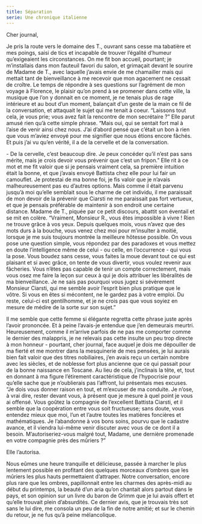 ```yaml
---
title: Séparation
serie: Une chronique italienne
---
```


Cher journal,

Je pris la route vers le domaine des T., ouvrant sans cesse ma tabatière et mes
poings, saisi de tics et incapable de trouver l’égalité d’humeur qu’exigeaient
les circonstances. On me fit bon accueil, pourtant; je m’installais dans mon
fauteuil favori du salon, et grimaçait devant le sourire de Madame de T., avec
laquelle j’avais envie de me chamailler mais qui mettait tant de bienveillance
à me recevoir que mon agacement ne cessait de croître. Le temps de répondre à
ses questions sur l’agrément de mon voyage à Florence, le plaisir qu’on prend à
se promener dans cette ville, la musique que l’on y donnait en ce moment, je ne
tenais plus de rage intérieure et au bout d’un moment, balançait d’un geste de
la main ce fil de la conversation, et attaquait le sujet qui me tenait à coeur.
“Laissons tout cela, je vous prie; vous avez fait la rencontre de mon
secrétaire ?” Elle parut amusé rien qu’à cette simple phrase. “Mais oui, qui se
sentait fort mal à l’aise de venir ainsi chez nous. J’ai d’abord pensé que
c’était un bon à rien que vous m’aviez envoyé pour me signifier que nous étions
encore fâchés. Et puis j’ai vu qu’en vérité, il a de la cervelle et de la
conversation.

\- De la cervelle, c’est beaucoup dire. Je peux concéder qu’il n’est pas sans
mérite, mais je crois devoir vous prévenir que c’est un fripon.” Elle rit à ce
mot et me fit valoir que si je pensais vraiment cela, sa première intuition
était la bonne, et que j’avais envoyé Battista chez elle pour lui fair un
camouflet. Je protestai de ma bonne foi, je fis valoir que je n’avais
malheureusement pas eu d’autres options. Mais comme il était parvenu jusqu’à
moi qu’elle semblait sous le charme de cet individu, il me paraissait de mon
devoir de la prévenir que Ciarsti ne me paraissait pas fort vertueux, et que je
pensais préférable de maintenir à son endroit une certaine distance. Madame de
T., piquée par ce petit discours, abattit son éventail et se mit en colère.
“Vraiment, Monsieur R., vous êtes impossible à vivre ! Rien ne trouve grâce à
vos yeux. Depuis quelques mois, vous n’avez que des mots durs à la bouche, vous
venez chez moi pour m’insulter à moitié, lorsque je me suis toujours montrée la
meilleure hôtesse possible. On vous pose une question simple, vous répondez par
des paradoxes et vous mettez en doute l’intelligence même de celui - ou celle,
en l’occurrence - qui vous la pose. Vous boudez sans cesse, vous faites la moue
devant tout ce qui est plaisant et si avec grâce, on tente de vous divertir,
vous voulez revenir aux fâcheries. Vous n’êtes pas capable de tenir un compte
correctement, mais vous osez me faire la leçon sur ceux à qui je dois attribuer
les libéralités de ma bienveillance. Je ne sais pas pourquoi vous jugez si
sévèrement Monsieur Ciarsti, qui me semble avoir l’esprit bien plus pratique
que le vôtre. Si vous en êtes si mécontent, ne le gardez pas à votre emploi. Du
reste, celui-ci est gentilhomme, et je ne crois pas que vous soyiez en mesure
de médire de la sorte sur son sujet.”

Il me semble que cette femme si élégante regretta cette phrase juste après
l’avoir prononcée. Et à peine l’avais-je entendue que j’en demeurais meurtri.
Heureusement, comme il m’arrive parfois de ne pas me comporter comme le dernier
des malappris, je ne relevais pas cette insulte un peu trop directe à mon
honneur - pourtant, cher journal, face auquel je dois me dépouiller de ma
fierté et me montrer dans la mesquinerie de mes pensées, je lui aurais bien
fait valoir que des titres nobiliaires, j’en avais reçu un certain nombre avec
les siècles, et de noblesse fort plus ancienne que ce qui passait pour de la
bonne naissance en Toscane. Au lieu de cela, j’inclinais la tête, et, tout en
donnant à ma figure l’étirement caractéristique de l’hypocrisie pour qu’elle
sache que je n’oublierais pas l’affront, lui présentais mes excuses. “Je dois
vous donner raison en tout, et m’excuser de ma conduite. Je n’ose, à vrai dire,
rester devant vous, à présent que je mesure à quel point je vous ai offensé.
Vous goûtez la compagnie de l’excellent Battista Ciarsti, et il semble que la
coopération entre vous soit fructueuse; sans doute, vous entendez mieux que
moi, l’un et l’autre toutes les matières foncières et mathématiques. Je
l’abandonne à vos bons soins, pourvu que le cadastre avance, et il viendra
lui-même venir discuter avec vous de ce dont il a besoin. M’autoriseriez-vous
malgré tout, Madame, une dernière promenade en votre compagnie près des mûriers
?”

Elle l’autorisa.

Nous eûmes une heure tranquille et délicieuse, passée à marcher le plus
lentement possible en profitant des quelques morceaux d’ombres que les mûriers
les plus hauts permettaient d’attraper. Notre conversation, encore plus rare
que les ombres, papillonnait entre les charmes des après-midi au début du
printemps, la beauté d’un aria qu’on chantait alors partout dans le pays, et
son opinion sur un livre du baron de Grimm que je lui avais offert et qu’elle
trouvait plein d’absurdités. Ce dernier avis, que je trouvais très sot sans le
lui dire, me consola un peu de la fin de notre amitié; et sur le chemin du
retour, je ne fus qu’à peine mélancolique.
